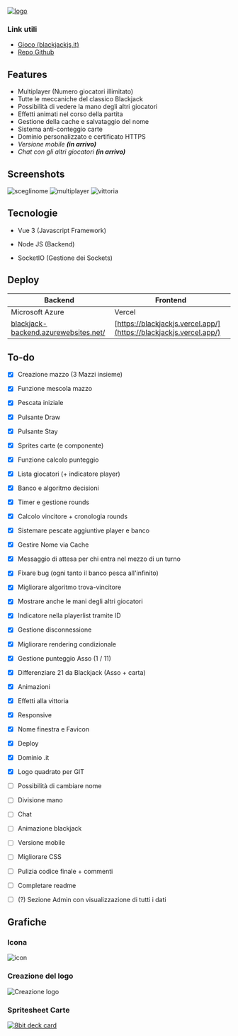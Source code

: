 
  
[
![logo](https://gitlab.istitutocorni.it/mattiaguercia/blackjack/-/raw/main/assets/logo.png)
](https://www.blackjackjs.it/)
###  Link utili
 - [Gioco (blackjackjs,it)](https://www.blackjackjs.it/)
 - [Repo Github](https://github.com/grct/blackjack)

## Features

 - Multiplayer (Numero giocatori illimitato)
 - Tutte le meccaniche del classico Blackjack
 - Possibilità di vedere la mano degli altri giocatori
 - Effetti animati nel corso della partita
 - Gestione della cache e salvataggio del nome
 - Sistema anti-conteggio carte
 - Dominio personalizzato e certificato HTTPS
 - *Versione mobile **(in arrivo)***
 - *Chat con gli altri giocatori **(in arrivo)***

## Screenshots
![sceglinome](https://gitlab.istitutocorni.it/mattiaguercia/blackjack/-/raw/main/assets/screenshots/scegli-nome.png)
![multiplayer](https://gitlab.istitutocorni.it/mattiaguercia/blackjack/-/raw/main/assets/screenshots/multiplayer.png)
![vittoria](https://gitlab.istitutocorni.it/mattiaguercia/blackjack/-/raw/main/assets/screenshots/vittoria.png)
## Tecnologie

- Vue 3 (Javascript Framework)

- Node JS (Backend)

- SocketIO (Gestione dei Sockets)

## Deploy

| Backend | Frontend |
|--|--|
| Microsoft Azure | Vercel |
| [blackjack-backend.azurewebsites.net/](blackjack-backend.azurewebsites.net/) | [https://blackjackjs.vercel.app/](https://blackjackjs.vercel.app/) |


## To-do

- [x] Creazione mazzo (3 Mazzi insieme)
- [x] Funzione mescola mazzo
- [x] Pescata iniziale
- [x] Pulsante Draw
- [x] Pulsante Stay
- [x] Sprites carte (e componente)
- [x] Funzione calcolo punteggio
- [x] Lista giocatori (+ indicatore player)
- [x] Banco e algoritmo decisioni
- [x] Timer e gestione rounds
- [x] Calcolo vincitore + cronologia rounds
- [X] Sistemare pescate aggiuntive player e banco
- [X] Gestire Nome via Cache
- [X] Messaggio di attesa per chi entra nel mezzo di un turno
- [X] Fixare bug (ogni tanto il banco pesca all'infinito)
- [X] Migliorare algoritmo trova-vincitore
- [X] Mostrare anche le mani degli altri giocatori
- [X] Indicatore nella playerlist tramite ID
- [X] Gestione disconnessione
- [X] Migliorare rendering condizionale
- [X] Gestione punteggio Asso (1 / 11)
- [X] Differenziare 21 da Blackjack (Asso + carta)
- [X] Animazioni
- [X] Effetti alla vittoria
- [X] Responsive
- [x] Nome finestra e Favicon
- [x] Deploy
- [x] Dominio .it
- [x] Logo quadrato per GIT
- [ ] Possibilità di cambiare nome
- [ ] Divisione mano
- [ ] Chat
- [ ] Animazione blackjack
- [ ] Versione mobile
- [ ] Migliorare CSS
- [ ] Pulizia codice finale + commenti
- [ ] Completare readme
- [ ] (?) Sezione Admin con visualizzazione di tutti i dati

  

  

## Grafiche
### Icona
![icon](https://gitlab.istitutocorni.it/mattiaguercia/blackjack/-/raw/main/assets/icon_1600x1600.png)

### Creazione del logo

![Creazione logo](https://gitlab.istitutocorni.it/mattiaguercia/blackjack/-/raw/main/assets/creazione_logo.PNG)

### Spritesheet Carte

[![8bit deck card](https://img.itch.zone/aW1hZ2UvNzE1Mzg3LzM5NjQ5MjYucG5n/794x1000/Q2lPE9.png)](https://drawsgood.itch.io/8bit-deck-card-assets)

